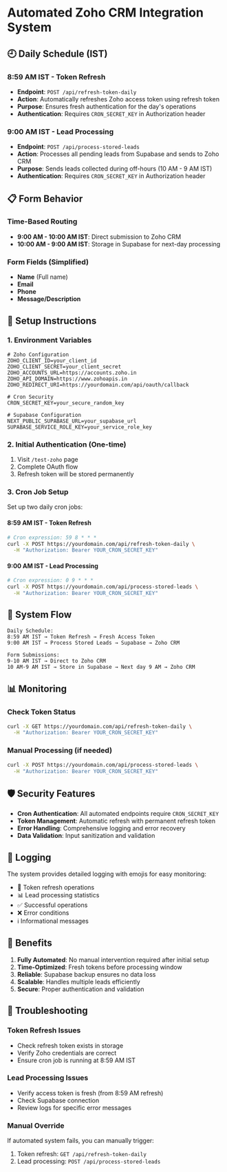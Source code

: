 # Automated Zoho CRM Integration System

## 🕘 Daily Schedule (IST)

### 8:59 AM IST - Token Refresh
- **Endpoint**: `POST /api/refresh-token-daily`
- **Action**: Automatically refreshes Zoho access token using refresh token
- **Purpose**: Ensures fresh authentication for the day's operations
- **Authentication**: Requires `CRON_SECRET_KEY` in Authorization header

### 9:00 AM IST - Lead Processing
- **Endpoint**: `POST /api/process-stored-leads`
- **Action**: Processes all pending leads from Supabase and sends to Zoho CRM
- **Purpose**: Sends leads collected during off-hours (10 AM - 9 AM IST)
- **Authentication**: Requires `CRON_SECRET_KEY` in Authorization header

## 📋 Form Behavior

### Time-Based Routing
- **9:00 AM - 10:00 AM IST**: Direct submission to Zoho CRM
- **10:00 AM - 9:00 AM IST**: Storage in Supabase for next-day processing

### Form Fields (Simplified)
- **Name** (Full name)
- **Email**
- **Phone**
- **Message/Description**

## 🔧 Setup Instructions

### 1. Environment Variables
```env
# Zoho Configuration
ZOHO_CLIENT_ID=your_client_id
ZOHO_CLIENT_SECRET=your_client_secret
ZOHO_ACCOUNTS_URL=https://accounts.zoho.in
ZOHO_API_DOMAIN=https://www.zohoapis.in
ZOHO_REDIRECT_URI=https://yourdomain.com/api/oauth/callback

# Cron Security
CRON_SECRET_KEY=your_secure_random_key

# Supabase Configuration
NEXT_PUBLIC_SUPABASE_URL=your_supabase_url
SUPABASE_SERVICE_ROLE_KEY=your_service_role_key
```

### 2. Initial Authentication (One-time)
1. Visit `/test-zoho` page
2. Complete OAuth flow
3. Refresh token will be stored permanently

### 3. Cron Job Setup
Set up two daily cron jobs:

#### 8:59 AM IST - Token Refresh
```bash
# Cron expression: 59 8 * * *
curl -X POST https://yourdomain.com/api/refresh-token-daily \
  -H "Authorization: Bearer YOUR_CRON_SECRET_KEY"
```

#### 9:00 AM IST - Lead Processing
```bash
# Cron expression: 0 9 * * *
curl -X POST https://yourdomain.com/api/process-stored-leads \
  -H "Authorization: Bearer YOUR_CRON_SECRET_KEY"
```

## 🔄 System Flow

```
Daily Schedule:
8:59 AM IST → Token Refresh → Fresh Access Token
9:00 AM IST → Process Stored Leads → Supabase → Zoho CRM

Form Submissions:
9-10 AM IST → Direct to Zoho CRM
10 AM-9 AM IST → Store in Supabase → Next day 9 AM → Zoho CRM
```

## 📊 Monitoring

### Check Token Status
```bash
curl -X GET https://yourdomain.com/api/refresh-token-daily \
  -H "Authorization: Bearer YOUR_CRON_SECRET_KEY"
```

### Manual Processing (if needed)
```bash
curl -X POST https://yourdomain.com/api/process-stored-leads \
  -H "Authorization: Bearer YOUR_CRON_SECRET_KEY"
```

## 🛡️ Security Features

- **Cron Authentication**: All automated endpoints require `CRON_SECRET_KEY`
- **Token Management**: Automatic refresh with permanent refresh token
- **Error Handling**: Comprehensive logging and error recovery
- **Data Validation**: Input sanitization and validation

## 📝 Logging

The system provides detailed logging with emojis for easy monitoring:
- 🔄 Token refresh operations
- 📊 Lead processing statistics
- ✅ Successful operations
- ❌ Error conditions
- ℹ️ Informational messages

## 🚀 Benefits

1. **Fully Automated**: No manual intervention required after initial setup
2. **Time-Optimized**: Fresh tokens before processing window
3. **Reliable**: Supabase backup ensures no data loss
4. **Scalable**: Handles multiple leads efficiently
5. **Secure**: Proper authentication and validation

## 🔧 Troubleshooting

### Token Refresh Issues
- Check refresh token exists in storage
- Verify Zoho credentials are correct
- Ensure cron job is running at 8:59 AM IST

### Lead Processing Issues
- Verify access token is fresh (from 8:59 AM refresh)
- Check Supabase connection
- Review logs for specific error messages

### Manual Override
If automated system fails, you can manually trigger:
1. Token refresh: `GET /api/refresh-token-daily`
2. Lead processing: `POST /api/process-stored-leads`
